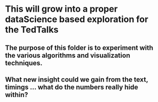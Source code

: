 # This will grow into a proper dataScience based exploration for the TedTalks

## The purpose of this folder is to experiment with the various algorithms and visualization techniques.

## What new insight could we gain from the text, timings ... what do the numbers really hide within? 